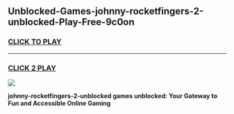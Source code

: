 
## Unblocked-Games-johnny-rocketfingers-2-unblocked-Play-Free-9c0on
<h3>
<a href="https://premium76.site?title=johnny-rocketfingers-2-unblocked&ref=19M">CLICK TO PLAY</a></h3>
<hr>

<h3>
<a href="https://premium76.site?title=johnny-rocketfingers-2-unblocked&ref=19M">CLICK 2 PLAY</a>
  
</h3>

<a href="https://premium76.site?title=johnny-rocketfingers-2-unblocked&ref=19M"><img src="https://clearcache.store/games.png"></a>


**johnny-rocketfingers-2-unblocked games unblocked: Your Gateway to Fun and Accessible Online Gaming**
